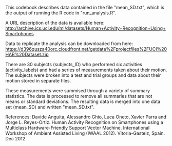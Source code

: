 This codebook describes data contained in the file "mean_SD.txt", which is the output of running the R code in "run_analysis.R".

A URL description of the data is available here: 
http://archive.ics.uci.edu/ml/datasets/Human+Activity+Recognition+Using+Smartphones 

Data to replicate the analysis can be downloaded from here:
https://d396qusza40orc.cloudfront.net/getdata%2Fprojectfiles%2FUCI%20HAR%20Dataset.zip 


There are 30 subjects (subjects_ID) who performed six activities (activity_labels) and had a series of measurements taken about their motion. The subjects were broken into a test and trial groups and data
about their motion stored in separate files.

These measurements were summised through a variety of summary statistics. The data is processed to remove all summaries that are not means or standard deviations. The resulting data is merged
into one data set (mean_SD) and written "mean_SD.txt".

References:
Davide Anguita, Alessandro Ghio, Luca Oneto, Xavier Parra and Jorge L. Reyes-Ortiz. 
Human Activity Recognition on Smartphones using a Multiclass Hardware-Friendly Support Vector Machine. 
International Workshop of Ambient Assisted Living (IWAAL 2012). Vitoria-Gasteiz, Spain. Dec 2012

